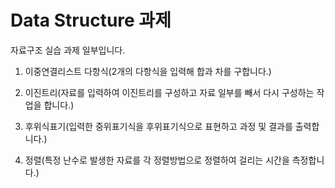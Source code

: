 # Data Structure 과제

자료구조 실습 과제 일부입니다.

1. 이중연결리스트 다항식(2개의 다항식을 입력해 합과 차를 구합니다.)

2. 이진트리(자료를 입력하여 이진트리를 구성하고 자료 일부를 빼서 다시 구성하는 작업을 합니다.)

3. 후위식표기(입력한 중위표기식을 후위표기식으로 표현하고 과정 및 결과를 출력합니다.)

4. 정렬(특정 난수로 발생한 자료를 각 정렬방법으로 정렬하여 걸리는 시간을 측정합니다.)
